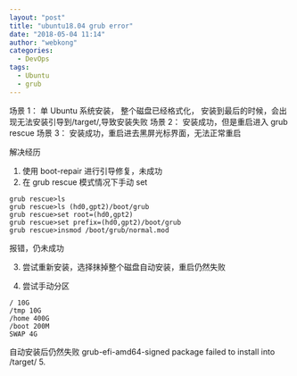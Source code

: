 ```yaml
---
layout: "post"
title: "ubuntu18.04 grub error"
date: "2018-05-04 11:14"
author: "webkong"
categories:
  - DevOps
tags:
  - Ubuntu
  - grub
---
```


场景 1： 单 Ubuntu 系统安装， 整个磁盘已经格式化， 安装到最后的时候，会出现无法安装引导到/target/,导致安装失败
场景 2： 安装成功，但是重启进入 grub rescue
场景 3： 安装成功，重启进去黑屏光标界面，无法正常重启

<!-- more -->

解决经历

1. 使用 boot-repair 进行引导修复，未成功
2. 在 grub rescue 模式情况下手动 set

```
grub rescue>ls
grub rescue>ls (hd0,gpt2)/boot/grub
grub rescue>set root=(hd0,gpt2)
grub rescue>set prefix=(hd0,gpt2)/boot/grub
grub rescue>insmod /boot/grub/normal.mod
```

报错，仍未成功

3. 尝试重新安装，选择抹掉整个磁盘自动安装，重启仍然失败

4. 尝试手动分区

```
/ 10G
/tmp 10G
/home 400G
/boot 200M
SWAP 4G
```

自动安装后仍然失败
grub-efi-amd64-signed package failed to install into /target/ 5.

